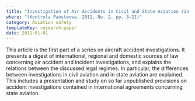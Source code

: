 ```yaml
---
title: "Investigation of Air Accidents in Civil and State Aviation (in Polish)"
where: "(Kontrola Państwowa, 2011, No. 2, pp. 8–21)"
category: Aviation safety
templateKey: research-paper
date: 2011-01-01
---
```


This article is the first part of a series on aircraft accident investigations. It presents a digest of international, regional and domestic sources of law concerning air accident and incident investigations, and explains the relations between the discussed legal regimes. In particular, the differences between investigations in civil aviation and in state aviation are explained. This includes a presentation and study on so far unpublished provisions on accident investigations contained in international agreements concerning state aviation.
